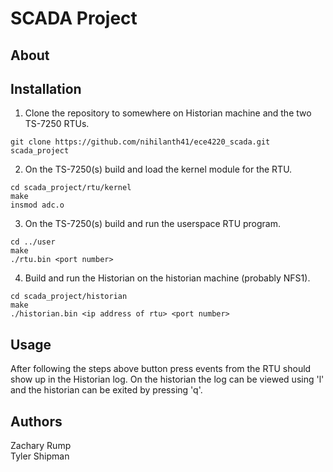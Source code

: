 # SCADA Project
## About

## Installation 
1. Clone the repository to somewhere on Historian machine and the two TS-7250 RTUs.
```
git clone https://github.com/nihilanth41/ece4220_scada.git scada_project
```
2. On the TS-7250(s) build and load the kernel module for the RTU.
```
cd scada_project/rtu/kernel
make
insmod adc.o
```
3. On the TS-7250(s) build and run the userspace RTU program.
``` 
cd ../user
make 
./rtu.bin <port number>
```
4. Build and run the Historian on the historian machine (probably NFS1).
``` 
cd scada_project/historian
make
./historian.bin <ip address of rtu> <port number>
```
## Usage
After following the steps above button press events from the RTU should show up in the Historian log. On the historian the log can be viewed using 'l' and the historian can be exited by pressing 'q'.

## Authors
Zachary Rump  
Tyler Shipman
